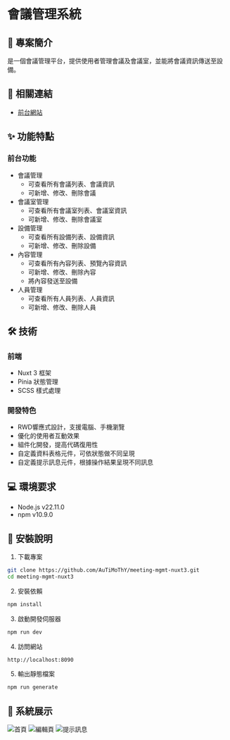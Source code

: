 # 會議管理系統

## 📝 專案簡介
是一個會議管理平台，提供使用者管理會議及會議室，並能將會議資訊傳送至設備。


## 🔗 相關連結
- [前台網站](https://demo.auozzy.com/meeting-mgmt/)

## ✨ 功能特點
### 前台功能
- 會議管理
    - 可查看所有會議列表、會議資訊
    - 可新增、修改、刪除會議
- 會議室管理
    - 可查看所有會議室列表、會議室資訊
    - 可新增、修改、刪除會議室
- 設備管理
    - 可查看所有設備列表、設備資訊
    - 可新增、修改、刪除設備
- 內容管理
    - 可查看所有內容列表、預覽內容資訊
    - 可新增、修改、刪除內容
    - 將內容發送至設備
- 人員管理
    - 可查看所有人員列表、人員資訊
    - 可新增、修改、刪除人員

## 🛠 技術
### 前端
- Nuxt 3 框架
- Pinia 狀態管理
- SCSS 樣式處理

### 開發特色
- RWD響應式設計，支援電腦、手機瀏覽
- 優化的使用者互動效果
- 組件化開發，提高代碼復用性
- 自定義資料表格元件，可依狀態做不同呈現
- 自定義提示訊息元件，根據操作結果呈現不同訊息

## 💻 環境要求
- Node.js v22.11.0
- npm v10.9.0

## 🔧 安裝說明
1. 下載專案
```bash
git clone https://github.com/AuTiMoThY/meeting-mgmt-nuxt3.git
cd meeting-mgmt-nuxt3
``` 

2. 安裝依賴
```bash
npm install
```

3. 啟動開發伺服器
```bash
npm run dev
```

4. 訪問網站
```bash
http://localhost:8090
```

5. 輸出靜態檔案
```bash
npm run generate
```

## 📸 系統展示
![首頁](https://demo.auozzy.com/picture/meeting-index.jpg)
![編輯頁](https://demo.auozzy.com/picture/meeting-edit.jpg)
![提示訊息](https://demo.auozzy.com/picture/meeting-modal.jpg)
